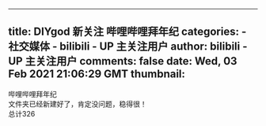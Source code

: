 
---
title: DIYgod 新关注 哔哩哔哩拜年纪
categories: 
    - 社交媒体
    - bilibili - UP 主关注用户
author: bilibili - UP 主关注用户
comments: false
date: Wed, 03 Feb 2021 21:06:29 GMT
thumbnail: 
---

<div>   
哔哩哔哩拜年纪<br>文件夹已经新建好了，肯定没问题，稳得很！<br>总计326  
</div>
            